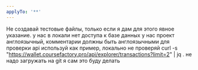 ```yaml
---
applyTo: '**'
---
```

Не создавай тестовые файлы, только если я дам для этого явное указание.
у нас в локали нет доступа к базе данных
у нас проект англоязычный, комментарии должны быть англоязычными 
для проверки api используй как пример, локально не проверяй curl -s "https://wallet.coursefactory.pro/api/explorer/transactions?limit=2" | jq .
не надо загружать на git я сам это буду делать